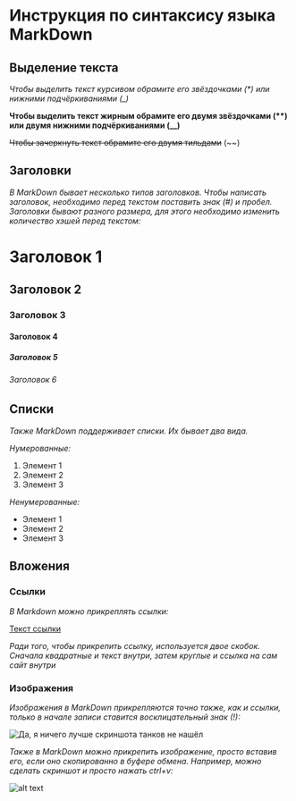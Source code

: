 # Инструкция по синтаксису языка MarkDown

## Выделение текста

_Чтобы выделить текст курсивом обрамите его звёздочками (*)_ *или нижними подчёркиваниями (_)*

__Чтобы выделить текст жирным обрамите его двумя звёздочками (**)__  **или двумя нижними подчёркиваниями (__)**

~~Чтобы зачеркнуть текст обрамите его двумя тильдами~~ (~~)

## Заголовки

*В MarkDown бывает несколько типов заголовков. Чтобы написать заголовок, необходимо перед текстом поставить знак (#) и пробел. Заголовки бывают разного размера, для этого необходимо изменить количество хэшей перед текстом:*

# Заголовок 1
## Заголовок 2
### Заголовок 3
#### Заголовок 4
##### Заголовок 5
###### Заголовок 6

## Списки

*Также MarkDown поддерживает списки. Их бывает два вида.*

*Нумерованные:*

1. Элемент 1
2. Элемент 2
3. Элемент 3

*Ненумерованные:*

* Элемент 1
* Элемент 2
* Элемент 3

## Вложения

### Ссылки

*В Markdown можно прикреплять ссылки:*

[Текст ссылки](Адрес "описание")

*Ради того, чтобы прикрепить ссылку, используется двое скобок. Сначала квадратные и текст внутри, затем круглые и ссылка на сам сайт внутри*

### Изображения

*Изображения в MarkDown прикрепляются точно также, как и ссылки, только в начале записи ставится восклицательный знак (!):*

![Да, я ничего лучше скриншота танков не нашёл](image-2.png)

*Также в MarkDown можно прикрепить изображение, просто вставив его, если оно скопированно в буфере обмена. Например, можно сделать скриншот и просто нажать ctrl+v:*

![alt text](image.png)
